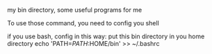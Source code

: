 my bin directory, some useful programs for me

To use those command, you need to config you shell

if you use bash, config in this way:
    put this bin directory in you home directory
    echo 'PATH=$PATH:$HOME/bin' >> ~/.bashrc

